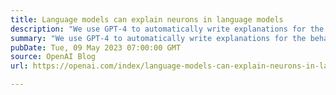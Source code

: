 ```yaml
---
title: Language models can explain neurons in language models
description: "We use GPT-4 to automatically write explanations for the behavior of neurons in large language models and to score those explanations. We release a dataset of these (imperfect) explanations and scores for every neuron in GPT-2."
summary: "We use GPT-4 to automatically write explanations for the behavior of neurons in large language models and to score those explanations. We release a dataset of these (imperfect) explanations and scores for every neuron in GPT-2."
pubDate: Tue, 09 May 2023 07:00:00 GMT
source: OpenAI Blog
url: https://openai.com/index/language-models-can-explain-neurons-in-language-models

---
```


